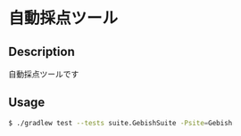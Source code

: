 # 自動採点ツール

## Description

自動採点ツールです

## Usage

```bash
$ ./gradlew test --tests suite.GebishSuite -Psite=Gebish
```

